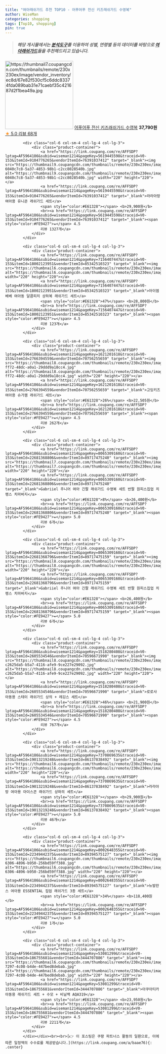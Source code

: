 ```yaml
---
title: "여아래쉬가드 추천 TOP10 - 어푸어푸 전신 키즈래쉬가드 수영복"
author: WiseMan
categories: shopping
tags: [Top10, shopping]
pin: true
---
```


> ##### 해당 게시물에서는 [**분석도구**](https://itemscout.io/)를 이용하여 **성별**, **연령별** 등의 데이터를 바탕으로 [**여아래쉬가드**](https://link.coupang.com/a/baae76)들을 추천해드리고 있습니다.
<div class="container"><div class="row">
            <div class="col-6 col-sm-4 col-lg-4 col-lg-3">
                <div class="product-container">
                    <a href="https://link.coupang.com/re/AFFSDP?lptag=AF5964186&subid=wiseman1214&pageKey=7812205528&traceid=V0-153&itemId=21193503711&vendorItemId=88254820773" target="_blank"><img src="https://thumbnail7.coupangcdn.com/thumbnails/remote/230x230ex/image/vendor_inventory/ec8d/67e82f530cf5c6ddc83374fda089bab31e71caebf35c421687d2f1bea49a.jpg" alt="https://thumbnail7.coupangcdn.com/thumbnails/remote/230x230ex/image/vendor_inventory/ec8d/67e82f530cf5c6ddc83374fda089bab31e71caebf35c421687d2f1bea49a.jpg" width="220" height="220"></a>
                    <a href="https://link.coupang.com/re/AFFSDP?lptag=AF5964186&subid=wiseman1214&pageKey=7812205528&traceid=V0-153&itemId=21193503711&vendorItemId=88254820773" target="_blank">어푸어푸 전신 키즈래쉬가드 수영복</a>
                    <span style="color:#E61328"></span> <b>37,790원</b>
                    <br><a href="https://link.coupang.com/re/AFFSDP?lptag=AF5964186&subid=wiseman1214&pageKey=7812205528&traceid=V0-153&itemId=21193503711&vendorItemId=88254820773" target="_blank"><span style="color:#FE9427">★</span> 5.0
                    리뷰 68개</a>
                </div>
            </div>
            
            <div class="col-6 col-sm-4 col-lg-4 col-lg-3">
                <div class="product-container">
                    <a href="https://link.coupang.com/re/AFFSDP?lptag=AF5964186&subid=wiseman1214&pageKey=5619445598&traceid=V0-153&itemId=9104776265&vendorItemId=76391037412" target="_blank"><img src="https://thumbnail9.coupangcdn.com/thumbnails/remote/230x230ex/image/retail/images/1584922354381838-6040c7c8-5a37-4853-98b1-c2cc8028540b.jpg" alt="https://thumbnail9.coupangcdn.com/thumbnails/remote/230x230ex/image/retail/images/1584922354381838-6040c7c8-5a37-4853-98b1-c2cc8028540b.jpg" width="220" height="220"></a>
                    <a href="https://link.coupang.com/re/AFFSDP?lptag=AF5964186&subid=wiseman1214&pageKey=5619445598&traceid=V0-153&itemId=9104776265&vendorItemId=76391037412" target="_blank">라라아망 여아용 유니콘 래쉬가드 세트</a>
                    <span style="color:#E61328"></span> <b>29,900원</b>
                    <br><a href="https://link.coupang.com/re/AFFSDP?lptag=AF5964186&subid=wiseman1214&pageKey=5619445598&traceid=V0-153&itemId=9104776265&vendorItemId=76391037412" target="_blank"><span style="color:#FE9427">★</span> 4.5
                    리뷰 1327개</a>
                </div>
            </div>
            
            <div class="col-6 col-sm-4 col-lg-4 col-lg-3">
                <div class="product-container">
                    <a href="https://link.coupang.com/re/AFFSDP?lptag=AF5964186&subid=wiseman1214&pageKey=7156407447&traceid=V0-153&itemId=18002123951&vendorItemId=85342510323" target="_blank"><img src="https://thumbnail6.coupangcdn.com/thumbnails/remote/230x230ex/image/vendor_inventory/3c3c/e8412c1e00b56d25087c8fddeeaa3b9769e8a030db5af20a70cf4647c018.jpg" alt="https://thumbnail6.coupangcdn.com/thumbnails/remote/230x230ex/image/vendor_inventory/3c3c/e8412c1e00b56d25087c8fddeeaa3b9769e8a030db5af20a70cf4647c018.jpg" width="220" height="220"></a>
                    <a href="https://link.coupang.com/re/AFFSDP?lptag=AF5964186&subid=wiseman1214&pageKey=7156407447&traceid=V0-153&itemId=18002123951&vendorItemId=85342510323" target="_blank">아이엠베베 여아동 달콤피치 상하복 래쉬가드 세트</a>
                    <span style="color:#E61328">47%</span> <b>28,800원</b>
                    <br><a href="https://link.coupang.com/re/AFFSDP?lptag=AF5964186&subid=wiseman1214&pageKey=7156407447&traceid=V0-153&itemId=18002123951&vendorItemId=85342510323" target="_blank"><span style="color:#FE9427">★</span> 4.5
                    리뷰 123개</a>
                </div>
            </div>
            
            <div class="col-6 col-sm-4 col-lg-4 col-lg-3">
                <div class="product-container">
                    <a href="https://link.coupang.com/re/AFFSDP?lptag=AF5964186&subid=wiseman1214&pageKey=1621201618&traceid=V0-153&itemId=2766394559&vendorItemId=70756255659" target="_blank"><img src="https://thumbnail8.coupangcdn.com/thumbnails/remote/230x230ex/image/retail/images/2020/05/22/19/9/756bcfdf-ff72-48dc-a0a1-29ddd9a18cc4.jpg" alt="https://thumbnail8.coupangcdn.com/thumbnails/remote/230x230ex/image/retail/images/2020/05/22/19/9/756bcfdf-ff72-48dc-a0a1-29ddd9a18cc4.jpg" width="220" height="220"></a>
                    <a href="https://link.coupang.com/re/AFFSDP?lptag=AF5964186&subid=wiseman1214&pageKey=1621201618&traceid=V0-153&itemId=2766394559&vendorItemId=70756255659" target="_blank">고잉키즈 여아용 슈가잼 래쉬가드 세트</a>
                    <span style="color:#E61328">26%</span> <b>22,505원</b>
                    <br><a href="https://link.coupang.com/re/AFFSDP?lptag=AF5964186&subid=wiseman1214&pageKey=1621201618&traceid=V0-153&itemId=2766394559&vendorItemId=70756255659" target="_blank"><span style="color:#FE9427">★</span> 4.5
                    리뷰 262개</a>
                </div>
            </div>
            
            <div class="col-6 col-sm-4 col-lg-4 col-lg-3">
                <div class="product-container">
                    <a href="https://link.coupang.com/re/AFFSDP?lptag=AF5964186&subid=wiseman1214&pageKey=8065309160&traceid=V0-153&itemId=22681368806&vendorItemId=89717475240" target="_blank"><img src="https://thumbnail7.coupangcdn.com/thumbnails/remote/230x230ex/image/vendor_inventory/28ac/b7e83668c9c6bd63fdef491837b811cd0804fcd33e664c3a9c37600808e0.jpg" alt="https://thumbnail7.coupangcdn.com/thumbnails/remote/230x230ex/image/vendor_inventory/28ac/b7e83668c9c6bd63fdef491837b811cd0804fcd33e664c3a9c37600808e0.jpg" width="220" height="220"></a>
                    <a href="https://link.coupang.com/re/AFFSDP?lptag=AF5964186&subid=wiseman1214&pageKey=8065309160&traceid=V0-153&itemId=22681368806&vendorItemId=89717475240" target="_blank">Gabriiel 주니어 여아 긴팔 래쉬가드 수영복 세트 반팔 원피스집업 치랭스 치마바지</a>
                    <span style="color:#E61328">8%</span> <b>26,400원</b>
                    <br><a href="https://link.coupang.com/re/AFFSDP?lptag=AF5964186&subid=wiseman1214&pageKey=8065309160&traceid=V0-153&itemId=22681368806&vendorItemId=89717475240" target="_blank"><span style="color:#FE9427">★</span> 5.0
                    리뷰 6개</a>
                </div>
            </div>
            
            <div class="col-6 col-sm-4 col-lg-4 col-lg-3">
                <div class="product-container">
                    <a href="https://link.coupang.com/re/AFFSDP?lptag=AF5964186&subid=wiseman1214&pageKey=8065309160&traceid=V0-153&itemId=22681368796&vendorItemId=89717475159" target="_blank"><img src="https://thumbnail8.coupangcdn.com/thumbnails/remote/230x230ex/image/vendor_inventory/33f0/0fe4e8e6ef671c23a9ac0a8bb5628b9e6bf0eeb9b4aa418583029aed1abc.jpg" alt="https://thumbnail8.coupangcdn.com/thumbnails/remote/230x230ex/image/vendor_inventory/33f0/0fe4e8e6ef671c23a9ac0a8bb5628b9e6bf0eeb9b4aa418583029aed1abc.jpg" width="220" height="220"></a>
                    <a href="https://link.coupang.com/re/AFFSDP?lptag=AF5964186&subid=wiseman1214&pageKey=8065309160&traceid=V0-153&itemId=22681368796&vendorItemId=89717475159" target="_blank">Gabriiel 주니어 여아 긴팔 래쉬가드 수영복 세트 반팔 원피스집업 치랭스 치마바지</a>
                    <span style="color:#E61328"></span> <b>26,400원</b>
                    <br><a href="https://link.coupang.com/re/AFFSDP?lptag=AF5964186&subid=wiseman1214&pageKey=8065309160&traceid=V0-153&itemId=22681368796&vendorItemId=89717475159" target="_blank"><span style="color:#FE9427">★</span> 5.0
                    리뷰 6개</a>
                </div>
            </div>
            
            <div class="col-6 col-sm-4 col-lg-4 col-lg-3">
                <div class="product-container">
                    <a href="https://link.coupang.com/re/AFFSDP?lptag=AF5964186&subid=wiseman1214&pageKey=1518280408&traceid=V0-153&itemId=2605534546&vendorItemId=70596671990" target="_blank"><img src="https://thumbnail8.coupangcdn.com/thumbnails/remote/230x230ex/image/retail/images/444691741172994-c2625da5-b5a7-4116-afe9-9ce227e29092.jpg" alt="https://thumbnail8.coupangcdn.com/thumbnails/remote/230x230ex/image/retail/images/444691741172994-c2625da5-b5a7-4116-afe9-9ce227e29092.jpg" width="220" height="220"></a>
                    <a href="https://link.coupang.com/re/AFFSDP?lptag=AF5964186&subid=wiseman1214&pageKey=1518280408&traceid=V0-153&itemId=2605534546&vendorItemId=70596671990" target="_blank">로로샤 아동용 스테이 래쉬가드 상의 + 레깅스 세트</a>
                    <span style="color:#E61328">46%</span> <b>21,900원</b>
                    <br><a href="https://link.coupang.com/re/AFFSDP?lptag=AF5964186&subid=wiseman1214&pageKey=1518280408&traceid=V0-153&itemId=2605534546&vendorItemId=70596671990" target="_blank"><span style="color:#FE9427">★</span> 4.5
                    리뷰 767개</a>
                </div>
            </div>
            
            <div class="col-6 col-sm-4 col-lg-4 col-lg-3">
                <div class="product-container">
                    <a href="https://link.coupang.com/re/AFFSDP?lptag=AF5964186&subid=wiseman1214&pageKey=7370869635&traceid=V0-153&itemId=19013219248&vendorItemId=86137838492" target="_blank"><img src="https://thumbnail6.coupangcdn.com/thumbnails/remote/230x230ex/image/rs_quotation_api/tjozliwx/bb8b1fc7a4d44d59852c230df23804e1.jpg" alt="https://thumbnail6.coupangcdn.com/thumbnails/remote/230x230ex/image/rs_quotation_api/tjozliwx/bb8b1fc7a4d44d59852c230df23804e1.jpg" width="220" height="220"></a>
                    <a href="https://link.coupang.com/re/AFFSDP?lptag=AF5964186&subid=wiseman1214&pageKey=7370869635&traceid=V0-153&itemId=19013219248&vendorItemId=86137838492" target="_blank">라라아망 여아용 아이스콘 래쉬가드 상하의 세트</a>
                    <span style="color:#E61328"></span> <b>29,900원</b>
                    <br><a href="https://link.coupang.com/re/AFFSDP?lptag=AF5964186&subid=wiseman1214&pageKey=7370869635&traceid=V0-153&itemId=19013219248&vendorItemId=86137838492" target="_blank"><span style="color:#FE9427">★</span> 5.0
                    리뷰 46개</a>
                </div>
            </div>
            
            <div class="col-6 col-sm-4 col-lg-4 col-lg-3">
                <div class="product-container">
                    <a href="https://link.coupang.com/re/AFFSDP?lptag=AF5964186&subid=wiseman1214&pageKey=8002648355&traceid=V0-153&itemId=22349442375&vendorItemId=89394575127" target="_blank"><img src="https://thumbnail6.coupangcdn.com/thumbnails/remote/230x230ex/image/retail/images/2024/04/05/11/4/527746e7-6306-4896-b950-256bd59ff388.jpg" alt="https://thumbnail6.coupangcdn.com/thumbnails/remote/230x230ex/image/retail/images/2024/04/05/11/4/527746e7-6306-4896-b950-256bd59ff388.jpg" width="220" height="220"></a>
                    <a href="https://link.coupang.com/re/AFFSDP?lptag=AF5964186&subid=wiseman1214&pageKey=8002648355&traceid=V0-153&itemId=22349442375&vendorItemId=89394575127" target="_blank">뉴발란스 여아용 ESSENTIAL 집업 래쉬가드 3종 세트</a>
                    <span style="color:#E61328">34%</span> <b>118,400원</b>
                    <br><a href="https://link.coupang.com/re/AFFSDP?lptag=AF5964186&subid=wiseman1214&pageKey=8002648355&traceid=V0-153&itemId=22349442375&vendorItemId=89394575127" target="_blank"><span style="color:#FE9427">★</span> 5.0
                    리뷰 1개</a>
                </div>
            </div>
            
            <div class="col-6 col-sm-4 col-lg-4 col-lg-3">
                <div class="product-container">
                    <a href="https://link.coupang.com/re/AFFSDP?lptag=AF5964186&subid=wiseman1214&pageKey=53081299&traceid=V0-153&itemId=186755681&vendorItemId=3444707886" target="_blank"><img src="https://thumbnail6.coupangcdn.com/thumbnails/remote/230x230ex/image/product/image/vendoritem/2019/05/30/3444707886/0be649f2-7297-4c08-b4de-447bed8debab.jpg" alt="https://thumbnail6.coupangcdn.com/thumbnails/remote/230x230ex/image/product/image/vendoritem/2019/05/30/3444707886/0be649f2-7297-4c08-b4de-447bed8debab.jpg" width="220" height="220"></a>
                    <a href="https://link.coupang.com/re/AFFSDP?lptag=AF5964186&subid=wiseman1214&pageKey=53081299&traceid=V0-153&itemId=186755681&vendorItemId=3444707886" target="_blank">아쿠아티카 아동용 래쉬가드 세트 + 수모 + 비닐백 AQA319</a>
                    <span style="color:#E61328"></span> <b>23,950원</b>
                    <br><a href="https://link.coupang.com/re/AFFSDP?lptag=AF5964186&subid=wiseman1214&pageKey=53081299&traceid=V0-153&itemId=186755681&vendorItemId=3444707886" target="_blank"><span style="color:#FE9427">★</span> 4.5
                    리뷰 2211개</a>
                </div>
            </div>
            </div></div><br><br>[👉 이 포스팅은 쿠팡 파트너스 활동의 일환으로, 이에 따른 일정액의 수수료를 제공받습니다.](https://link.coupang.com/a/baae76){: .center}